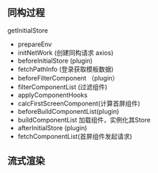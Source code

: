 ## 同构过程
getInitialStore
- prepareEnv
- initNetWork (创建同构请求 axios)
- beforeInitialStore (plugin)
- fetchPathInfo (登录获取模板数据)
- beforeFilterComponent （plugin）
- filterComponentList (过滤组件)
- applyComponentHooks
- calcFirstScreenComponent(计算首屏组件)
- beforeBuildComponentList(plugin)
- buildComponentList 加载组件，实例化其Store
- afterInitialStore (plugin)
- fetchComponentList(首屏组件发起请求)

## 流式渲染